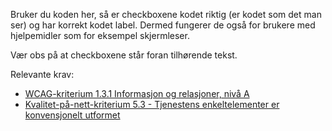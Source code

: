 Bruker du koden her, så er checkboxene kodet riktig (er kodet som det man ser) og har korrekt kodet label. Dermed fungerer de også for brukere med hjelpemidler som for eksempel skjermleser.

Vær obs på at checkboxene står foran tilhørende tekst.

Relevante krav:
- [WCAG-kriterium 1.3.1 Informasjon og relasjoner, nivå A](https://uu.difi.no/krav-og-regelverk/wcag-20-standarden/131-informasjon-og-relasjoner-niva)
- [Kvalitet-på-nett-kriterium 5.3 - Tjenestens enkeltelementer er konvensjonelt utformet](https://www.difi.no/fagomrader-og-tjenester/digitalisering-og-samordning/kvalitet-pa-nett/kriteriesett/53-tjenestens-enkeltelementer-er-konvensjonelt-utformet)
